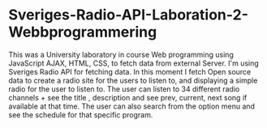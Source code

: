 # Sveriges-Radio-API-Laboration-2-Webbprogrammering

This was a University laboratory in course Web programming using  JavaScript AJAX, HTML, CSS,  to fetch data from external Server. 
I'm using Sveriges Radio API for fetching data. In this moment I fetch Open source data to create a radio site for the users to listen to, 
and displaying a simple radio for the user to listen to. 
The user can listen to 34 different radio channels + see the title , description and see prev, current, next song if available at that time.
The user can also search from the option menu and see the schedule for that specific program.


